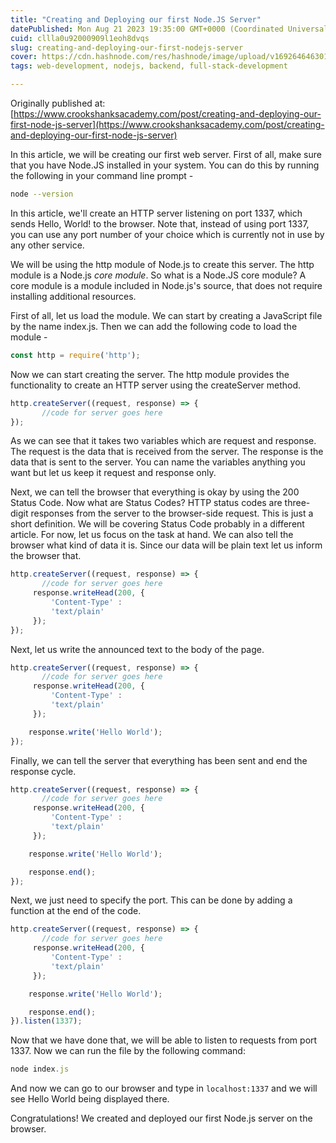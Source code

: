 ```yaml
---
title: "Creating and Deploying our first Node.JS Server"
datePublished: Mon Aug 21 2023 19:35:00 GMT+0000 (Coordinated Universal Time)
cuid: cllla0u92000909l1eoh8dvqs
slug: creating-and-deploying-our-first-nodejs-server
cover: https://cdn.hashnode.com/res/hashnode/image/upload/v1692646463014/92e61005-545f-4c36-acb1-332b530927c7.jpeg
tags: web-development, nodejs, backend, full-stack-development

---
```


Originally published at: [https://www.crookshanksacademy.com/post/creating-and-deploying-our-first-node-js-server](https://www.crookshanksacademy.com/post/creating-and-deploying-our-first-node-js-server)

In this article, we will be creating our first web server. First of all, make sure that you have Node.JS installed in your system. You can do this by running the following in your command line prompt -

```bash
node --version
```

In this article, we'll create an HTTP server listening on port 1337, which sends Hello, World! to the browser. Note that, instead of using port 1337, you can use any port number of your choice which is currently not in use by any other service.

We will be using the http module of Node.js to create this server. The http module is a Node.js *core module*. So what is a Node.JS core module? A core module is a module included in Node.js's source, that does not require installing additional resources.

First of all, let us load the module. We can start by creating a JavaScript file by the name index.js. Then we can add the following code to load the module -

```javascript
const http = require('http');
```

Now we can start creating the server. The http module provides the functionality to create an HTTP server using the createServer method.

```javascript
http.createServer((request, response) => { 
       //code for server goes here
});
```

As we can see that it takes two variables which are request and response. The request is the data that is received from the server. The response is the data that is sent to the server. You can name the variables anything you want but let us keep it request and response only.

Next, we can tell the browser that everything is okay by using the 200 Status Code. Now what are Status Codes? HTTP status codes are three-digit responses from the server to the browser-side request. This is just a short definition. We will be covering Status Code probably in a different article. For now, let us focus on the task at hand. We can also tell the browser what kind of data it is. Since our data will be plain text let us inform the browser that.

```javascript
http.createServer((request, response) => { 
       //code for server goes here
     response.writeHead(200, {
         'Content-Type' :
         'text/plain'
     });
});
```

Next, let us write the announced text to the body of the page.

```javascript
http.createServer((request, response) => { 
       //code for server goes here
     response.writeHead(200, {
         'Content-Type' :
         'text/plain'
     });

    response.write('Hello World');
});
```

Finally, we can tell the server that everything has been sent and end the response cycle.

```javascript
http.createServer((request, response) => { 
       //code for server goes here
     response.writeHead(200, {
         'Content-Type' :
         'text/plain'
     });

    response.write('Hello World');

    response.end();
});
```

Next, we just need to specify the port. This can be done by adding a function at the end of the code.

```javascript
http.createServer((request, response) => { 
       //code for server goes here
     response.writeHead(200, {
         'Content-Type' :
         'text/plain'
     });

    response.write('Hello World');

    response.end();
}).listen(1337);
```

Now that we have done that, we will be able to listen to requests from port 1337. Now we can run the file by the following command:

```javascript
node index.js
```

And now we can go to our browser and type in `localhost:1337` and we will see Hello World being displayed there.

Congratulations! We created and deployed our first Node.js server on the browser.